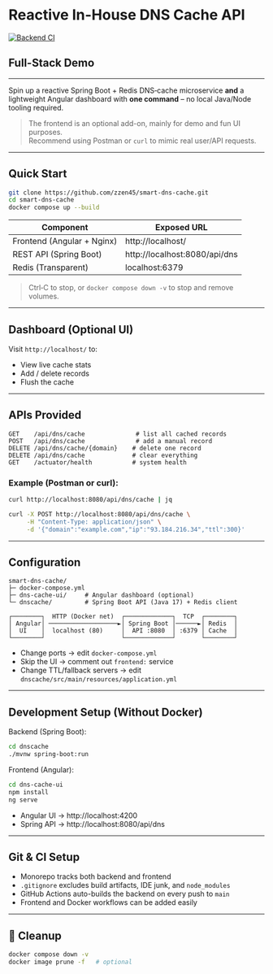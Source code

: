 # Reactive In-House DNS Cache API
[![Backend CI](https://github.com/zzen45/smart-dns-cache/actions/workflows/backend.yml/badge.svg)](https://github.com/zzen45/smart-dns-cache/actions)
## Full-Stack Demo
---

Spin up a reactive Spring Boot + Redis DNS‑cache microservice **and** a lightweight Angular dashboard with **one command** – no local Java/Node tooling required.

> The frontend is an optional add-on, mainly for demo and fun UI purposes.  
> Recommend using Postman or `curl` to mimic real user/API requests.

---

## Quick Start

```bash
git clone https://github.com/zzen45/smart-dns-cache.git
cd smart-dns-cache
docker compose up --build
```

| Component          | Exposed URL                  |
|-------------------|------------------------------|
| Frontend (Angular + Nginx) | http://localhost/            |
| REST API (Spring Boot)     | http://localhost:8080/api/dns |
| Redis (Transparent)        | localhost:6379               |

> Ctrl‑C to stop, or `docker compose down -v` to stop and remove volumes.

---

## Dashboard (Optional UI)

Visit `http://localhost/` to:

- View live cache stats
- Add / delete records
- Flush the cache

---

## APIs Provided

```
GET    /api/dns/cache              # list all cached records
POST   /api/dns/cache              # add a manual record
DELETE /api/dns/cache/{domain}    # delete one record
DELETE /api/dns/cache             # clear everything
GET    /actuator/health           # system health
```

### Example (Postman or curl):
```bash
curl http://localhost:8080/api/dns/cache | jq

curl -X POST http://localhost:8080/api/dns/cache \
     -H "Content-Type: application/json" \
     -d '{"domain":"example.com","ip":"93.184.216.34","ttl":300}'
```

---

## Configuration

```
smart-dns-cache/
├─ docker-compose.yml
├─ dns-cache-ui/     # Angular dashboard (optional)
└─ dnscache/         # Spring Boot API (Java 17) + Redis client

┌────────┐  HTTP (Docker net)  ┌─────────────┐  TCP  ┌────────┐
│ Angular│ ───────────────────►│ Spring Boot │──────►│ Redis  │
│  UI    │  localhost (80)     │  API :8080  │ :6379 │ Cache  │
└────────┘                     └─────────────┘       └────────┘
```

- Change ports → edit `docker-compose.yml`
- Skip the UI → comment out `frontend:` service
- Change TTL/fallback servers → edit `dnscache/src/main/resources/application.yml`

---

## Development Setup (Without Docker)

Backend (Spring Boot):
```bash
cd dnscache
./mvnw spring-boot:run
```

Frontend (Angular):
```bash
cd dns-cache-ui
npm install
ng serve
```

- Angular UI → http://localhost:4200
- Spring API → http://localhost:8080/api/dns

---

## Git & CI Setup

- Monorepo tracks both backend and frontend
- `.gitignore` excludes build artifacts, IDE junk, and `node_modules`
- GitHub Actions auto-builds the backend on every push to `main`
- Frontend and Docker workflows can be added easily

---

## 🧹 Cleanup

```bash
docker compose down -v
docker image prune -f   # optional
```

